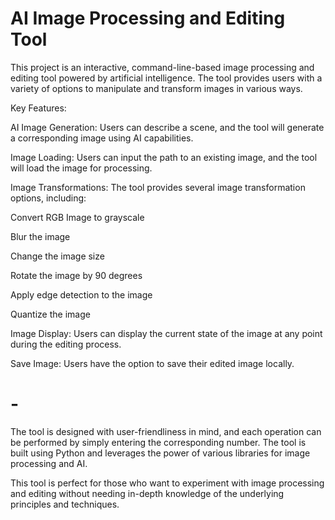 # AI Image Processing and Editing Tool

This project is an interactive, command-line-based image processing and editing tool powered by artificial intelligence. The tool provides users with a variety of options to manipulate and transform images in various ways.

Key Features:

AI Image Generation: Users can describe a scene, and the tool will generate a corresponding image using AI capabilities.

Image Loading: Users can input the path to an existing image, and the tool will load the image for processing.

Image Transformations: The tool provides several image transformation options, including:

Convert RGB Image to grayscale

Blur the image

Change the image size

Rotate the image by 90 degrees

Apply edge detection to the image

Quantize the image

Image Display: Users can display the current state of the image at any point during the editing process.

Save Image: Users have the option to save their edited image locally.
# -
The tool is designed with user-friendliness in mind, and each operation can be performed by simply entering the corresponding number. The tool is built using Python and leverages the power of various libraries for image processing and AI.

This tool is perfect for those who want to experiment with image processing and editing without needing in-depth knowledge of the underlying principles and techniques.
